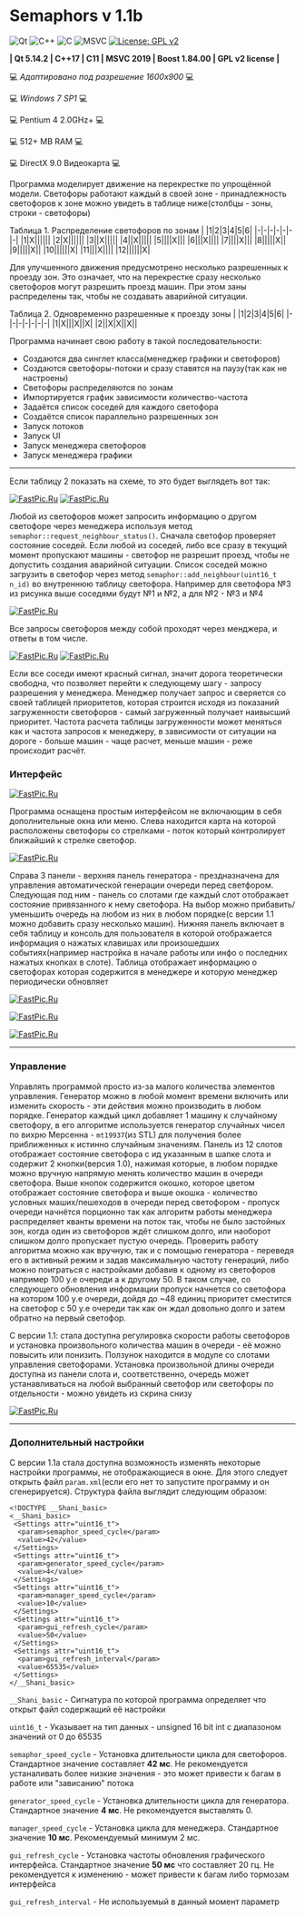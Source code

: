 # Semaphors v 1.1b

![Qt](https://img.shields.io/badge/Qt-%23217346.svg?style=for-the-badge&logo=Qt&logoColor=white)
![C++](https://img.shields.io/badge/C%2B%2B-00599C?style=for-the-badge&logo=c%2B%2B&logoColor=white)
![C](https://img.shields.io/badge/c-%2300599C.svg?style=for-the-badge&logo=c&logoColor=white)
![MSVC](https://img.shields.io/badge/Visual_Studio-5C2D91?style=for-the-badge&logo=visual%20studio&logoColor=white)
[![License: GPL v2](https://img.shields.io/badge/License-GPL%20v2-blue.svg)](https://www.gnu.org/licenses/old-licenses/gpl-2.0.en.html)

**| Qt 5.14.2 
| C++17 
| C11 
| MSVC 2019 
| Boost 1.84.00
| GPL v2 license |**

:computer: *Адаптировано под разрешение 1600х900* :computer:

:computer: *Windows 7 SP1* :computer:

:computer: Pentium 4 2.0GHz+ :computer:

:computer: 512+ MB RAM :computer:

:computer: DirectX 9.0 Видеокарта :computer:

Программа моделирует движение на перекрестке по упрощённой модели. Светофоры работают каждый в своей зоне - принадлежность светофоров к зоне можно увидеть в таблице ниже(столбцы - зоны, строки - светофоры)

Таблица 1. Распределение светофоров по зонам
| |1|2|3|4|5|6|
|-|-|-|-|-|-|-|
|1|X||||||
|2|X||||||
|3||X|||||
|4||X|||||
|5||||X|||
|6|||X||||
|7||||X|||
|8|||||X||
|9|||||X||
|10||||||X|
|11|||X||||
|12||||||X|

Для улучшенного движения предусмотрено несколько разрешенных к проезду зон. Это означает, что на перекрестке сразу несколько светофоров могут разрешить проезд машин. При этом заны распределены так, чтобы не
создавать аварийной ситуации.

Таблица 2. Одновременно разрешенные к проезду зоны
| |1|2|3|4|5|6|
|-|-|-|-|-|-|-|
|1|X|||X||X|
|2||X|X||X||

Программа начинает свою работу в такой последовательности:
- Создаются два синглет класса(менеджер графики и светофоров)
- Создаются светофоры-потоки и сразу ставятся на паузу(так как не настроены)
- Светофоры распределяются по зонам
- Импортируется график зависимости количество-частота
- Задаётся список соседей для каждого светофора
- Создаётся список параллельно разрешенных зон
- Запуск потоков
- Запуск UI
- Запуск менеджера светофоров
- Запуск менеджера графики

***

Если таблицу 2 показать на схеме, то это будет выглядеть вот так:

[![FastPic.Ru](https://i122.fastpic.org/thumb/2023/1231/b5/_f114ec7c13e1af6cd88f2c6239308bb5.jpeg)](https://fastpic.org/view/122/2023/1231/_f114ec7c13e1af6cd88f2c6239308bb5.png.html)
[![FastPic.Ru](https://i122.fastpic.org/thumb/2023/1231/88/_f4a5330083e11bac0bad15ae3cac4888.jpeg)](https://fastpic.org/view/122/2023/1231/_f4a5330083e11bac0bad15ae3cac4888.png.html)

Любой из светофоров может запросить информацию о другом светофоре через менеджера используя метод ```semaphor::request_neighbour_status()```.
Сначала светофор проверяет состояние соседей. Если любой из соседей, либо все сразу в текущий момент пропускают машины - светофор не разрешит проезд, чтобы не допустить
создания аварийной ситуации. Список соседей можно загрузить в светофор через метод ```semaphor::add_neighbour(uint16_t n_id)``` во внутреннюю таблицу светофора. 
Например для светофора №3 из рисунка выше соседями будут №1 и №2, а для №2 - №3 и №4

[![FastPic.Ru](https://i122.fastpic.org/thumb/2023/1231/60/9200fba87cb805837a973e5228c5cd60.jpeg)](https://fastpic.org/view/122/2023/1231/9200fba87cb805837a973e5228c5cd60.png.html)

Все запросы светофоров между собой проходят через менджера, и ответы в том числе.

[![FastPic.Ru](https://i122.fastpic.org/thumb/2023/1231/3c/a35787c307c529dcd4fc41321534bf3c.jpeg)](https://fastpic.org/view/122/2023/1231/a35787c307c529dcd4fc41321534bf3c.png.html)
[![FastPic.Ru](https://i122.fastpic.org/thumb/2023/1231/e4/a1f0efc193dab281187d599763611be4.jpeg)](https://fastpic.org/view/122/2023/1231/a1f0efc193dab281187d599763611be4.png.html)

Если все соседи имеют красный сигнал, значит дорога теоретически свободна, что позволяет перейти к следующему шагу - запросу разрешения у менеджера. Менеджер получает запрос и сверяется
со своей таблицей приоритетов, которая строится исходя из показаний загруженности светофоров - самый загруженный получает наивысший приоритет. Частота расчета таблицы загруженности может
меняться как и частота запросов к менеджеру, в зависимости от ситуации на дороге - больше машин - чаще расчет, меньше машин - реже происходит расчёт.

### Интерфейс

[![FastPic.Ru](https://i122.fastpic.org/thumb/2023/1231/69/_ddf8eb728de1d73ec69db57b0b5c9069.jpeg)](https://fastpic.org/view/122/2023/1231/_ddf8eb728de1d73ec69db57b0b5c9069.png.html)

Программа оснащена простым интерфейсом не включающим в себя дополнительные окна или меню. Слева находится карта на которой расположены светофоры со стрелками - поток
который контролирует ближайший к стрелке светофор.


[![FastPic.Ru](https://i122.fastpic.org/thumb/2023/1231/99/9a9b051327016a382ece03e59db14099.jpeg)](https://fastpic.org/view/122/2023/1231/9a9b051327016a382ece03e59db14099.png.html)

Справа 3 панели - верхняя панель генератора - прездназначена для управления автоматической генерации очереди перед светфором. Следующая под ним - панель
со слотами где каждый слот отображает состояние привязанного к нему светофора. На выбор можно прибавить/уменьшить очередь на любом из них в любом порядке(с версии 1.1 можно добавить 
сразу несколько машин). Нижняя панель включает в себя таблицу и консоль для пользователя в которой отображается информация о нажатых клавишах или произошедших событиях(например 
настройка в начале работы или инфо о последних нажатых кнопках в слоте). Таблица отображает информацию о светофорах которая содержится в менеджере и которую менеджер периодически обновляет

[![FastPic.Ru](https://i122.fastpic.org/thumb/2023/1231/84/01676f0b0a797df21d0d34c16c9bf084.jpeg)](https://fastpic.org/view/122/2023/1231/01676f0b0a797df21d0d34c16c9bf084.png.html)

[![FastPic.Ru](https://i122.fastpic.org/thumb/2023/1231/28/80ed25bbf2134672ba00082b08e33f28.jpeg)](https://fastpic.org/view/122/2023/1231/80ed25bbf2134672ba00082b08e33f28.png.html)

[![FastPic.Ru](https://i122.fastpic.org/thumb/2023/1231/9c/e2eeed1169781110195aeb00627ad69c.jpeg)](https://fastpic.org/view/122/2023/1231/e2eeed1169781110195aeb00627ad69c.png.html)

***

### Управление

Управлять программой просто из-за малого количества элементов управления. Генератор можно в любой момент времени включить или изменить скорость - эти действия можно производить в 
любом порядке. Генератор каждый цикл добавляет 1 машину к случайному светофору, в его алгоритме используется генератор случайных чисел по вихрю Мерсенна - ```mt19937```(из STL) 
для получения более приближенных к истинно случайным значениям. Панель из 12 слотов отображает состояние светофора с ид указанным в шапке слота и содержит 2 кнопки(версия 1.0), нажимая которые,
в любом порядке можно вручную напрямую менять количество машин в очереди светофора. Выше кнопок содержится окошко, которое цветом отображает состояние светофора и выше окошка - количество
условных маших/пешеходов в очереди перед светофором - пропуск очереди начнётся порционно так как алгоритм работы менеджера распределяет кванты времени на поток так, чтобы не было застойных зон, когда
один из светофоров ждёт слишком долго, или наоборот слишком долго пропускает пустую очередь. Проверить работу алгоритма можно как вручную, так и с помощью генератора - переведя его в 
активный режим и задав максимальную частоту генераций, либо можно поиграться с настройками добавив к одному из светофоров например 100 у.е очереди а к другому 50. В таком случае, со
следующего обновления информации пропуск начнется со светофора на котором 100 у.е очереди, дойдя до ~48 единиц приоритет сместится на светофор с 50 у.е очереди так как он ждал
довольно долго и затем обратно на первый светофор.

С версии 1.1: стала доступна регулировка скорости работы светофоров и установка произвольного количества машин в очереди - её можно повысить или понизить. Ползунок находится в 
модуле со слотами управления светофорами. Установка произвольной длины очереди доступна из панели слота и, соответственно, очередь может устанавливаться на любой выбранный светофор 
или светофоры по отдельности - можно увидеть из скрина снизу

[![FastPic.Ru](https://i122.fastpic.org/thumb/2024/0101/08/b90a9a919355ed73021ed3110ccfde08.jpeg)](https://fastpic.org/view/122/2024/0101/b90a9a919355ed73021ed3110ccfde08.png.html)

***

### Дополнительный настройки

С версии 1.1a стала доступна возможность изменять некоторые настройки программы, не отображающиеся в окне. Для этого следует открыть файл ```param.xml```(если его нет то запустите
программу и он сгенерируется). Структура файла выглядит следующим образом:

```
<!DOCTYPE __Shani_basic>
<__Shani_basic>
 <Settings attr="uint16_t">
  <param>semaphor_speed_cycle</param>
  <value>42</value>
 </Settings>
 <Settings attr="uint16_t">
  <param>generator_speed_cycle</param>
  <value>4</value>
 </Settings>
 <Settings attr="uint16_t">
  <param>manager_speed_cycle</param>
  <value>10</value>
 </Settings>
 <Settings attr="uint16_t">
  <param>gui_refresh_cycle</param>
  <value>50</value>
 </Settings>
 <Settings attr="uint16_t">
  <param>gui_refresh_interval</param>
  <value>65535</value>
 </Settings>
</__Shani_basic>

```

``` __Shani_basic ``` - Сигнатура по которой программа определяет что открыт файл содержащий её настройки

``` uint16_t ``` - Указывает на тип данных - unsigned 16 bit int с диапазоном значений от 0 до 65535

``` semaphor_speed_cycle ``` - Установка длительности цикла для светофоров. Стандартное значение составляет **42 мс**. Не рекомендуется устаналивать более низкие значения - это может
привести к багам в работе или "зависанию" потока

``` generator_speed_cycle ``` - Установка длительности цикла для генератора. Стандартное значение **4 мс**. Не рекомендуется выставлять 0.

``` manager_speed_cycle ``` - Установка цикла для менеджера. Стандартное значение **10 мс**. Рекомендуемый минимум 2 мс.

``` gui_refresh_cycle ``` - Установка частоты обновления графического интерфейса. Стандартное значение **50 мс** что составляет 20 гц. Не рекомендуется к изменению - может привести
к багам либо тормозам интерфейса

``` gui_refresh_interval ``` - Не используемый в данный момент параметр
